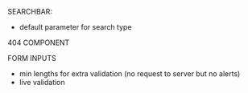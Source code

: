 SEARCHBAR:

- default parameter for search type

404 COMPONENT

FORM INPUTS

- min lengths for extra validation (no request to server but no alerts)
- live validation
